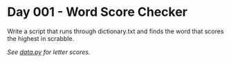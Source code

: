 # Day 001 - Word Score Checker

Write a script that runs through dictionary.txt and finds the word that scores the highest in scrabble.

*See [data.py](./data.py) for letter scores.*
